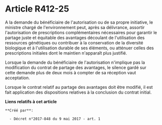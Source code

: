 # Article R412-25

A la demande du bénéficiaire de l'autorisation ou de sa propre initiative, le ministre chargé de l'environnement peut, après
sa délivrance, assortir l'autorisation de prescriptions complémentaires nécessaires pour garantir le partage juste et
équitable des avantages découlant de l'utilisation des ressources génétiques ou contribuer à la conservation de la diversité
biologique et à l'utilisation durable de ses éléments, ou atténuer celles des prescriptions initiales dont le maintien
n'apparaît plus justifié.

Lorsque la demande du bénéficiaire de l'autorisation n'implique pas la modification du contrat de partage des avantages, le
silence gardé sur cette demande plus de deux mois à compter de sa réception vaut acceptation.

Lorsque le contrat relatif au partage des avantages doit être modifié, il est fait application des dispositions relatives à
la conclusion du contrat initial.

**Liens relatifs à cet article**

	**Créé par**:

	  - Décret n°2017-848 du 9 mai 2017 - art. 1
